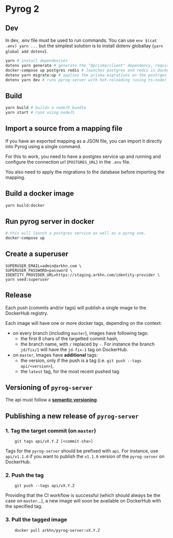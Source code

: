 # Pyrog 2

## Dev

In dev, .env file must be used to run commands. You can use `env $(cat .env) yarn ...`
but the simplest solution is to install dotenv globallay (`yarn global add dotenv`).

```sh
yarn # install dependencies
dotenv yarn generate # generate the "@prisma/client" dependency, required by prisma
docker-compose up postgres redis # launches postgres and redis in docker (you may use the `-d` option to run in the background)
dotenv yarn migrate:up # applies the prisma migrations on the postrges database
dotenv yarn dev # runs pyrog-server with hot-reloading (using ts-node)
```

## Build

```sh
yarn build # builds a nodeJS bundle
yarn start # runs using nodeJS
```

## Import a source from a mapping file

If you have an exported mapping as a JSON file, you can import it directly into Pyrog using a single command.

For this to work, you need to have a postgres service up and running and configure the connection url (`POSTGRES_URL`) in the `.env` file.

You also need to apply the migrations to the database before importing the mapping.

## Build a docker image

```sh
yarn build:docker
```

## Run pyrog server in docker

```sh
# this will launch a postgres service as well as a pyrog one.
docker-compose up
```

## Create a superuser
```shell script
SUPERUSER_EMAIL=admin@arkhn.com \
SUPERUSER_PASSWORD=password \
IDENTITY_PROVIDER_URL=https://staging.arkhn.com/identity-provider \
yarn seed:superuser
```

## Release

Each push (commits and/or tags) will publish a single image to the DockerHub registry.

Each image will have one or more docker tags, depending on the context:

- on every branch (including `master`), images have following tags:
  - the first 8 chars of the targetted commit hash,
  - the branch name, with `/` replaced by `-`. For instance the branch `jd/fix/1` will have the `jd-fix-1` tag on DockerHub.
- on `master`, images have **additional** tags:
  - the version, only if the push is a tag (i.e. `git push --tags api/<version>`),
  - the `latest` tag, for the most recent pushed tag.

## Versioning of `pyrog-server`

The api must follow a [**semantic versioning**](https://semver.org/).

## Publishing a new release of `pyrog-server`

### 1. Tag the target commit (on `master`)

        git tags api/vX.Y.Z [<commit-sha>]

Tags for the `pyrog-server` should be prefixed with `api`. For instance, use `api/v1.1.0` if you want to publish the `v1.1.0` version of the `pyrog-server` on DockerHub.

### 2. Push the tag

        git push --tags api/vX.Y.Z

Providing that the CI workflow is successful (which should always be the case on `master`...), a new image will soon be available on DockerHub with the specified tag.

### 3. Pull the tagged image

        docker pull arkhn/pyrog-server:vX.Y.Z
